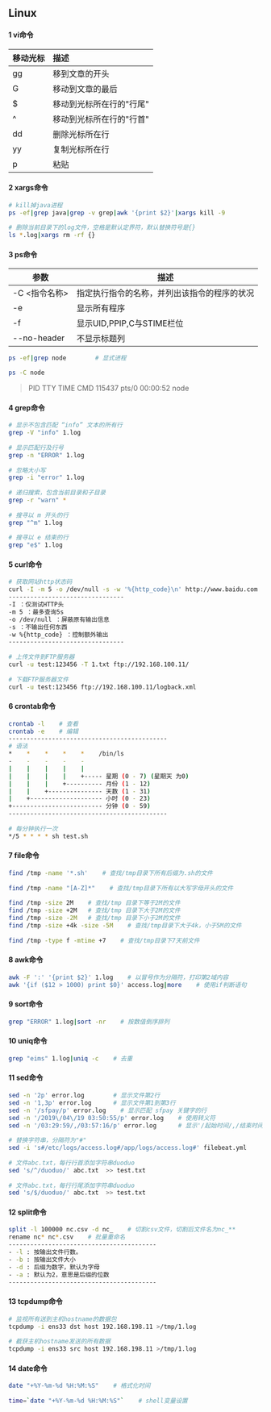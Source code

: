 ## Linux





#### 1 vi命令

| 移动光标 | 描述                     |
| :------- | :----------------------- |
| gg       | 移到文章的开头           |
| G        | 移动到文章的最后         |
| $        | 移动到光标所在行的"行尾" |
| ^        | 移动到光标所在行的"行首" |
| dd       | 删除光标所在行           |
| yy       | 复制光标所在行           |
| p        | 粘贴                     |



#### 2 xargs命令

```bash
# kill掉java进程
ps -ef|grep java|grep -v grep|awk '{print $2}'|xargs kill -9
 
# 删除当前目录下的log文件，空格是默认定界符，默认替换符号是{}
ls *.log|xargs rm -rf {}
```



#### 3 ps命令

| 参数          | 描述                                         |
| ------------- | -------------------------------------------- |
| -C <指令名称> | 指定执行指令的名称，并列出该指令的程序的状况 |
| -e            | 显示所有程序                                 |
| -f            | 显示UID,PPIP,C与STIME栏位                    |
| --no-header   | 不显示标题列                                 |

```bash
ps -ef|grep node		# 显式进程
```

```bash
ps -C node
```

>PID 		 TTY          TIME 		CMD
>115437	pts/0       00:00:52  node



#### 4 grep命令

```bash
# 显示不包含匹配 “info” 文本的所有行
grep -V "info" 1.log
 
# 显示匹配行及行号
grep -n "ERROR" 1.log
 
# 忽略大小写
grep -i "error" 1.log
 
# 递归搜索，包含当前目录和子目录
grep -r "warn" *
 
# 搜寻以 m 开头的行
grep "^m" 1.log
 
# 搜寻以 e 结束的行
grep "e$" 1.log
```



#### 5 curl命令

```bash
# 获取网站http状态码
curl -I -m 5 -o /dev/null -s -w '%{http_code}\n' http://www.baidu.com
--------------------------------
-I ：仅测试HTTP头
-m 5 ：最多查询5s
-o /dev/null ：屏蔽原有输出信息
-s ：不输出任何东西
-w %{http_code} ：控制额外输出
--------------------------------
 
# 上传文件到FTP服务器
curl -u test:123456 -T 1.txt ftp://192.168.100.11/
 
# 下载FTP服务器文件
curl -u test:123456 ftp://192.168.100.11/logback.xml
```



#### 6 crontab命令

```bash
crontab -l    # 查看
crontab -e    # 编辑
--------------------------------------------
# 语法
*    *    *    *    *    /bin/ls
-    -    -    -    -
|    |    |    |    |
|    |    |    |    +----- 星期 (0 - 7) (星期天 为0)
|    |    |    +---------- 月份 (1 - 12) 
|    |    +--------------- 天数 (1 - 31)
|    +-------------------- 小时 (0 - 23)
+------------------------- 分钟 (0 - 59)
--------------------------------------------
 
# 每分钟执行一次
*/5 * * * * sh test.sh
```



#### 7 file命令

```bash
find /tmp -name '*.sh'    # 查找/tmp目录下所有后缀为.sh的文件
 
find /tmp -name "[A-Z]*"    # 查找/tmp目录下所有以大写字母开头的文件
 
find /tmp -size 2M    # 查找/tmp 目录下等于2M的文件
find /tmp -size +2M   # 查找/tmp 目录下大于2M的文件
find /tmp -size -2M   # 查找/tmp 目录下小于2M的文件
find /tmp -size +4k -size -5M    # 查找/tmp目录下大于4k，小于5M的文件
 
find /tmp -type f -mtime +7    # 查找/tmp目录下7天前文件
```



#### 8 awk命令

```bash
awk -F ':' '{print $2}' 1.log    # 以冒号作为分隔符，打印第2域内容
awk '{if ($12 > 1000) print $0}' access.log|more    # 使用if判断语句
```



#### 9 sort命令

```bash
grep "ERROR" 1.log|sort -nr    # 按数值倒序排列
```



#### 10 uniq命令

```bash
grep "eims" 1.log|uniq -c    # 去重
```



#### 11 sed命令

```bash
sed -n '2p' error.log        # 显示文件第2行
sed -n '1,3p' error.log      # 显示文件第1到第3行
sed -n '/sfpay/p' error.log    # 显示匹配 sfpay 关键字的行
sed -n '/2019\/04\/19 03:50:55/p' error.log    # 使用转义符
sed -n '/03:29:59/,/03:57:16/p' error.log      # 显示'/起始时间/,/结束时间/p' 的行
 
# 替换字符串，分隔符为"#"
sed -i 's#/etc/logs/access.log#/app/logs/access.log#' filebeat.yml
 
# 文件abc.txt，每行行首添加字符串duoduo
sed 's/^/duoduo/' abc.txt  >> test.txt
 
# 文件abc.txt，每行行尾添加字符串duoduo
sed 's/$/duoduo/' abc.txt  >> test.txt
```



#### 12 split命令

```bash
split -l 100000 nc.csv -d nc_    # 切割csv文件，切割后文件名为nc_**
rename nc* nc*.csv    # 批量重命名
-----------------------------------------
- -l : 按输出文件行数。
- -b : 按输出文件大小
- -d : 后缀为数字，默认为字母
- -a : 默认为2，意思是后缀的位数
-----------------------------------------
```



#### 13 tcpdump命令

```bash
# 监视所有送到主机hostname的数据包
tcpdump -i ens33 dst host 192.168.198.11 >/tmp/1.log
 
# 截获主机hostname发送的所有数据
tcpdump -i ens33 src host 192.168.198.11 >/tmp/1.log
```



#### 14 date命令

```bash
date "+%Y-%m-%d %H:%M:%S"    # 格式化时间
 
time=`date "+%Y-%m-%d %H:%M:%S"`    # shell变量设置
```







